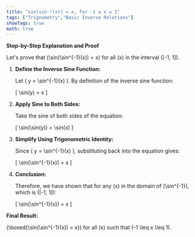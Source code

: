 ```yaml
---
title: "sin(sin⁻¹(x)) = x, for -1 ≤ x ≤ 1"
tags: ["Trignometry","Basic Inverse Relations"]
showTags: true
math: true
---
```




**Step-by-Step Explanation and Proof**

Let's prove that \(\sin(\sin^{-1}(x)) = x\) for all \(x\) in the interval \([-1, 1]\).

1. **Define the Inverse Sine Function:**
   
   Let \( y = \sin^{-1}(x) \). By definition of the inverse sine function:
   
   \[
   \sin(y) = x
   \]
   
2. **Apply Sine to Both Sides:**
   
   Take the sine of both sides of the equation:
   
   \[
   \sin(\sin(y)) = \sin(x)
   \]
   
3. **Simplify Using Trigonometric Identity:**
   
   Since \( y = \sin^{-1}(x) \), substituting back into the equation gives:
   
   \[
   \sin(\sin^{-1}(x)) = x
   \]
   
4. **Conclusion:**
   
   Therefore, we have shown that for any \(x\) in the domain of \(\sin^{-1}\), which is \([-1, 1]\):
   
   \[
   \sin(\sin^{-1}(x)) = x
   \]

**Final Result:**

\(\boxed{\sin(\sin^{-1}(x)) = x}\) for all \(x\) such that \(-1 \leq x \leq 1\).
